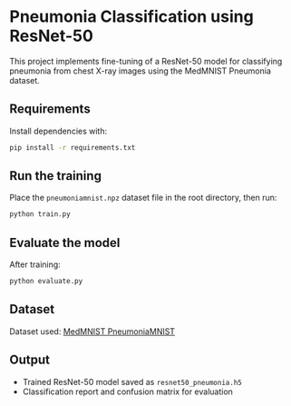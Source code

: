# Pneumonia Classification using ResNet-50

This project implements fine-tuning of a ResNet-50 model for classifying pneumonia from chest X-ray images using the MedMNIST Pneumonia dataset.

## Requirements

Install dependencies with:

```bash
pip install -r requirements.txt
```

## Run the training

Place the `pneumoniamnist.npz` dataset file in the root directory, then run:

```bash
python train.py
```

## Evaluate the model

After training:

```bash
python evaluate.py
```

## Dataset

Dataset used: [MedMNIST PneumoniaMNIST](https://medmnist.com/)

## Output

- Trained ResNet-50 model saved as `resnet50_pneumonia.h5`
- Classification report and confusion matrix for evaluation
